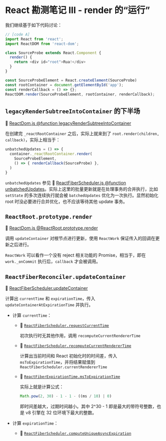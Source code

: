 # React 勘测笔记 III - render 的“运行”

我们继续基于如下代码讨论：

```js
// [code A]
import React from 'react';
import ReactDOM from 'react-dom';

class SourceProbe extends React.Component {
  render() {
    return <div id="root">Rua!</div>
  }
}

const SourceProbeElement = React.createElement(SourceProbe)
const rootContainer = document.getElementById('app');
const renderCallback = () => {};
ReactDOM.render(SourceProbeElement, rootContainer, renderCallback);
```

## `legacyRenderSubtreeIntoContainer` 的下半场

:dolphin: [ReactDom.js @function legacyRenderSubtreeIntoContainer](https://github.com/TAUnionOtto/react-interpretation/blob/master/packages/react-dom/src/client/ReactDOM.js#598)

在创建完 `_reactRootContainer` 之后，实际上就来到了 `root.render(children, callback)`，实际上相当于：

```js
unbatchedUpdates = () => {
  container._reactRootContainer.render(
    SourceProbeElement,
    () => { renderCallback(SourceProbe) },
  )
}
```

`unbatchedUpdates` 参见 :dolphin: [ReactFiberScheduler.js @function unbatchedUpdates](https://github.com/TAUnionOtto/react-interpretation/blob/master/packages/react-reconciler/src/ReactFiberScheduler.js)。实际上这里的批量更新就是在处理事务的合并执行，比如 `setState` 的多次连续执行就会被 `batchedUpdates` 优化为一次执行。显然初始化 root 时没必要进行合并优化，也不应该等待其他 update 事务。

## `ReactRoot.prototype.render`

:dolphin: [ReactDom.js @ReactRoot.prototype.render](https://github.com/TAUnionOtto/react-interpretation/blob/master/packages/react-dom/src/client/ReactDOM.js#375)

调用 `updateContainer` 对根节点进行更新，使用 `ReactWork` 保证传入的回调在更新之后进行。

`ReactWork` 可以看作一个没有 reject 相关功能的 Promise，相当于，即在 `work._onCommit` 执行后，`callback` 才会被调用。

## `ReactFiberReconciler.updateContainer`

:dolphin: [ReactFiberScheduler.updateContainer](https://github.com/TAUnionOtto/react-interpretation/blob/master/packages/react-reconciler/src/ReactFiberReconciler.js#283)

  计算出 `currentTime` 和 `expirationTime`，传入 `updateContainerAtExpirationTime` 并执行。

- 计算 `currentTime`：

  - :dolphin: [`ReactFiberScheduler.requestCurrentTime`](https://github.com/TAUnionOtto/react-interpretation/blob/master/packages/react-reconciler/src/ReactFiberScheduler.js@2043)

    初次执行时无其他作用，调用 `recomputeCurrentRendererTime`

  - :dolphin: [`ReactFiberScheduler.recomputeCurrentRendererTime`](https://github.com/TAUnionOtto/react-interpretation/blob/master/packages/react-reconciler/src/ReactFiberScheduler.js#1949)

    计算出当前时间和 React 初始化时的时间差，传入 `msToExpirationTime`，并将结果赋值到 `ReactFiberScheduler.currentRendererTime`

  - :dolphin: [`ReactFiberExpirationTime.msToExpirationTime`](https://github.com/TAUnionOtto/react-interpretation/blob/master/packages/react-reconciler/src/ReactFiberExpirationTime.js#23)

    实际上就是计算公式：

    ```js
    Math.pow(2, 30) - 1 - 1 - ((ms / 10) | 0)
    ```

    即时间差越大，过期时间越小。其中 2^30 - 1 即是最大的带符号整数，也是 v8 引擎在 32 位环境下最大的整数。

- 计算 `expirationTime`：

  - :dolphin: [`ReactFiberScheduler.computeUniqueAsyncExpiration`](https://github.com/TAUnionOtto/react-interpretation/blob/master/packages/react-reconciler/src/ReactFiberScheduler.js@1596)

